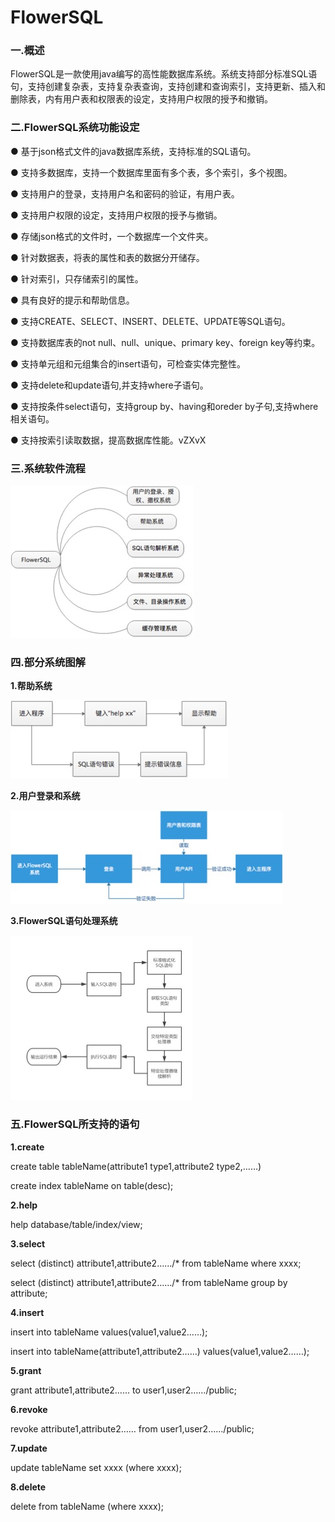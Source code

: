 # FlowerSQL

### 一.概述

FlowerSQL是一款使用java编写的高性能数据库系统。系统支持部分标准SQL语句，支持创建复杂表，支持复杂表查询，支持创建和查询索引，支持更新、插入和删除表，内有用户表和权限表的设定，支持用户权限的授予和撤销。

### 二.FlowerSQL系统功能设定

● 基于json格式文件的java数据库系统，支持标准的SQL语句。

● 支持多数据库，支持一个数据库里面有多个表，多个索引，多个视图。 

● 支持用户的登录，支持用户名和密码的验证，有用户表。

● 支持用户权限的设定，支持用户权限的授予与撤销。

●	存储json格式的文件时，一个数据库一个文件夹。

●	针对数据表，将表的属性和表的数据分开储存。

●	针对索引，只存储索引的属性。

●	具有良好的提示和帮助信息。

●	支持CREATE、SELECT、INSERT、DELETE、UPDATE等SQL语句。

●	支持数据库表的not null、null、unique、primary key、foreign key等约束。

●	支持单元组和元组集合的insert语句，可检查实体完整性。

●	支持delete和update语句,并支持where子语句。

●	支持按条件select语句，支持group by、having和oreder by子句,支持where相关语句。

●	支持按索引读取数据，提高数据库性能。vZXvX

### 三.系统软件流程

![Aaron Swartz](https://raw.githubusercontent.com/VivienCheng/FlowerSQL/master/%E5%9B%BE%E7%89%87/%E7%B3%BB%E7%BB%9F%E8%BD%AF%E4%BB%B6%E6%B5%81%E7%A8%8B.jpg)

### 四.部分系统图解

**1.帮助系统**

![Aaron Swartz](https://github.com/VivienCheng/FlowerSQL/blob/master/%E5%9B%BE%E7%89%87/%E5%B8%AE%E5%8A%A9%E7%B3%BB%E7%BB%9F.jpg)

**2.用户登录和系统**

![Aaron Swartz](https://raw.githubusercontent.com/VivienCheng/FlowerSQL/master/%E5%9B%BE%E7%89%87/%E7%94%A8%E6%88%B7%E5%92%8C%E7%99%BB%E5%BD%95%E7%B3%BB%E7%BB%9F%E7%A4%BA%E6%84%8F%E5%9B%BE.jpg)

**3.FlowerSQL语句处理系统**

![Aaron Swartz](https://raw.githubusercontent.com/VivienCheng/FlowerSQL/master/%E5%9B%BE%E7%89%87/SQL%E8%AF%AD%E5%8F%A5%E5%A4%84%E7%90%86%E7%B3%BB%E7%BB%9F%20.jpg)

### 五.FlowerSQL所支持的语句

**1.create**

create table tableName(attribute1 type1,attribute2 type2,……)

create index tableName on table(desc);

**2.help**

help database/table/index/view;

**3.select**

select (distinct) attribute1,attribute2……/* from tableName where xxxx;

select (distinct) attribute1,attribute2……/* from tableName group by attribute;

**4.insert**

insert into tableName values(value1,value2……); 

insert into tableName(attribute1,attribute2……) values(value1,value2……); 

**5.grant**

grant attribute1,attribute2…… to user1,user2……/public;

**6.revoke**

revoke attribute1,attribute2…… from user1,user2……/public;

**7.update**

update tableName set xxxx (where xxxx);

**8.delete**

delete from tableName (where xxxx);
